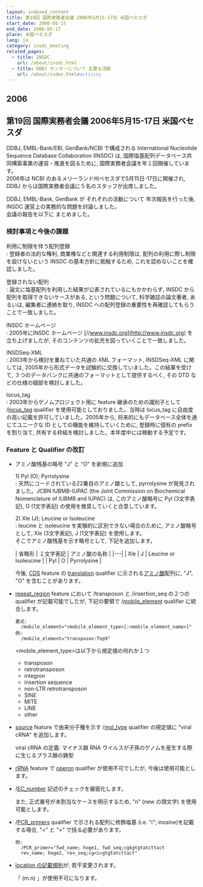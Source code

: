 ```yaml
---
layout: indexed_content
title: 第19回 国際実務者会議 2006年5月15-17日 米国ベセスダ
start_date: 2006-05-15
end_date: 2006-05-17
place: 米国ベセスダ
lang: ja
category: insdc_meeting
related_pages:
  - title: INSDC
    url: /about/insdc.html
  - title: DDBJ センターについて 主要な活動
    url: /about/index.html#activity
---
```


## 2006  <a name="2006"></a>

## 第19回 国際実務者会議 2006年5月15-17日 米国ベセスダ

DDBJ, EMBL-Bank/EBI, GenBank/NCBI で構成される International Nucleotide
Sequence Database Collaboration (INSDC) は,
国際塩基配列データベース共同構築事業の運営・推進を図るために,
国際実務者会議を年１回開催しています。  
2006年は NCBI のあるメリーランド州ベセスダで5月15日-17日に開催され, DDBJ
からは国際実務者会議に５名のスタッフが出席しました。

DDBJ, EMBL-Bank, GenBank が それぞれの活動について 年次報告を行った後,
INSDC 運営上の実務的な問題を討論しました。  
会議の報告を以下に まとめました。

### 検討事項と今後の課題

利用に制限を伴う配列登録  
:  登録者の法的な権利, 商業権などと関連する利用制限は, 配列の利用に際し制限を設けないという INSDC の基本方針に抵触するため, これを認めないことを確認しました。

登録されない配列  
:  論文に塩基配列を利用した結果が公表されているにもかかわらず, INSDC から配列を取得できないケースがある, という問題について, 科学雑誌の論文著者, あるいは, 編集者に連絡を取り, INSDC への配列登録の重要性を再確認してもらうことで一致しました。

INSDC ホームページ  
:  2005年にINSDC ホームページ [//www.insdc.org](http://www.insdc.org) を立ち上げましたが, そのコンテンツの拡充を図っていくことで一致しました。

INSDSeq-XML  
:  2003年から検討を重ねていた共通の XML フォーマット, INSDSeq-XML に関しては, 2005年から形式データを試験的に交換していました。この結果を受けて, ３つのデータバンクに共通のフォーマットとして提供するべく, その DTD などの仕様の細部を検討しました。

locus\_tag  
:  2003年からゲノムプロジェクト用に feature 継承のための識別子として /[locus\_tag](/ddbj/qualifiers.html#locus_tag) qualifier を使用可能としておりました。当時は locus\_tag に自由度の高い記載を許可していました。2005年から, 将来的にもデータベース全体を通じてユニークな ID としての機能を維持していくために, 登録時に個有の prefix を割り当て, 共有する枠組を検討しました。本年度中には稼動する予定です。

### Feature と Qualifier の改訂  <a name="2006-ft"></a>

-   アミノ酸残基の略号 "J" と "O" を新規に追加

    1\) Pyl (O); Pyrrolysine  
    :  天然にコードされている22番目のアミノ酸として, pyrrolysine
      が発見されました。JCBN IUBMB-IUPAC (the Joint Commission on
      Biochemical Nomenclature of IUBMB and IUPAC) は, このアミノ酸略号に
      Pyl (3文字表記), O (1文字表記)
      の使用を推奨していくと合意しています。

    2\) Xle (J); Leucine or Isoleucine  
    :  leucine と isoleucine を実験的に区別できない場合のために,
      アミノ酸略号として, Xle (3文字表記), J (1文字表記) を使用します。  
      そこでアミノ酸残基を示す略号として, 下記を追加します。

    | 省略形 | １文字表記 | アミノ酸の名称        |
    |---|
    | Xle    | J          | Leucine or Isoleucine |
    | Pyl    | O          | Pyrrolysine           |

    今後, [CDS](/ddbj/cds.html) feature の
    [translation](/ddbj/cds.html#translation) qualifier
    に示される[アミノ酸](/ddbj/code.html#amino-1)配列に, "J", "O"
    を含むことがあります。

-   [repeat\_region](/ddbj/features.html#repeat_region) feature において
    /transposon と /insertion\_seq の２つの qualifier
    が記載可能でしたが, 下記の要領で
    /[mobile\_element](/ddbj/qualifiers.html#mobile_element) qualifier
    に統合します。

        書式:
          /mobile_element="<mobile_element_type>[:<mobile_element_name>]"
        例:
          /mobile_element="transposon:Tnp9"

    &lt;mobile\_element\_type&gt;は以下から規定値の何れか１つ

    -   transposon
    -   retrotransposon
    -   integron
    -   insertion sequence
    -   non-LTR retrotransposon
    -   SINE
    -   MITE
    -   LINE
    -   other

-   [source](/ddbj/features.html#source) feature で由来分子種を示す
    /[mol\_type](/ddbj/qualifiers.html#mol_type) qualifier の規定値に
    "viral cRNA" を追加します。

    viral cRNA の定義: マイナス鎖 RNA
    ウイルスが子孫のゲノムを産生する際に生じるプラス鎖の鋳型

-   [rRNA](/ddbj/features.html#rRNA) feature で
    [operon](/ddbj/qualifiers.html#operon) qualifier が使用不可でしたが,
    今後は使用可能とします。

-   /[EC\_number](/ddbj/qualifiers.html#EC_number)
    記述のチェックを厳密化します。

    また, 正式番号が未割当なケースを明示するため, "n" (new の頭文字)
    を使用可能とします。

-   /[PCR\_primers](/ddbj/qualifiers.html#PCR_primers) qualifier
    で示される配列に修飾塩基 (i.e. "i"; inosine)を記載する場合, "&lt;"
    と "&gt;" で括る必要があります。

        例:
          /PCR_primer="fwd_name; hoge1, fwd_seq;cgkgtgtatcttact
          rev_name; hoge2, rev_seq;cg<i>gtgtatcttact"

-   [location の記載規則](/ddbj/location.html)が, 若干変更されます。

    「 (m.n) 」が使用不可になります。
